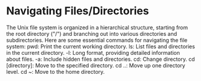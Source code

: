 # Navigating Files/Directories

The Unix file system is organized in a hierarchical structure, starting from the root directory ("/") and branching out into various directories and subdirectories. Here are some essential commands for navigating the file system:
pwd: Print the current working directory.
ls: List files and directories in the current directory.
-l: Long format, providing detailed information about files.
-a: Include hidden files and directories.
cd: Change directory.
cd [directory]: Move to the specified directory.
cd ..: Move up one directory level.
cd ~: Move to the home directory.
